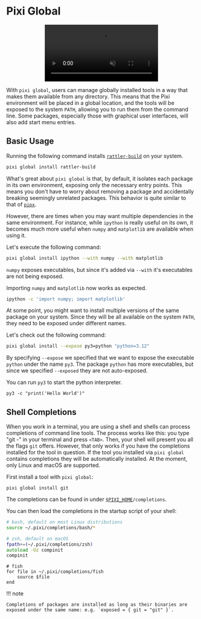 # Pixi Global

<div style="text-align:center">
 <video autoplay muted loop>
  <source src="https://github.com/user-attachments/assets/e94dc06f-75ae-4aa0-8830-7cb190d3f367" type="video/webm" />
  <p>Pixi global demo</p>
 </video>
</div>


With `pixi global`, users can manage globally installed tools in a way that makes them available from any directory.
This means that the Pixi environment will be placed in a global location, and the tools will be exposed to the system `PATH`, allowing you to run them from the command line.
Some packages, especially those with graphical user interfaces, will also add start menu entries.


## Basic Usage

Running the following command installs [`rattler-build`](https://prefix-dev.github.io/rattler-build/latest/) on your system.

```bash
pixi global install rattler-build
```

What's great about `pixi global` is that, by default, it isolates each package in its own environment, exposing only the necessary entry points.
This means you don't have to worry about removing a package and accidentally breaking seemingly unrelated packages.
This behavior is quite similar to that of [`pipx`](https://pipx.pypa.io/latest/installation/).

However, there are times when you may want multiple dependencies in the same environment.
For instance, while `ipython` is really useful on its own, it becomes much more useful when `numpy` and `matplotlib` are available when using it.

Let's execute the following command:

```bash
pixi global install ipython --with numpy --with matplotlib
```

`numpy` exposes executables, but since it's added via `--with` it's executables are not being exposed.

Importing `numpy` and `matplotlib` now works as expected.
```bash
ipython -c 'import numpy; import matplotlib'
```

At some point, you might want to install multiple versions of the same package on your system.
Since they will be all available on the system `PATH`, they need to be exposed under different names.

Let's check out the following command:
```bash
pixi global install --expose py3=python "python=3.12"
```

By specifying `--expose` we specified that we want to expose the executable `python` under the name `py3`.
The package `python` has more executables, but since we specified `--exposed` they are not auto-exposed.

You can run `py3` to start the python interpreter.
```shell
py3 -c "print('Hello World')"
```

## Shell Completions

When you work in a terminal, you are using a shell and shells can process completions of command line tools.
The process works like this: you type "git -" in your terminal and press `<TAB>`.
Then, your shell will present you all the flags `git` offers.
However, that only works if you have the completions installed for the tool in question.
If the tool you installed via `pixi global` contains completions they will be automatically installed.
At the moment, only Linux and macOS are supported.


First install a tool with `pixi global`:

```shell
pixi global install git
```

The completions can be found in under [`$PIXI_HOME`](../reference/environment_variables.md)`/completions`.

You can then load the completions in the startup script of your shell:

```bash title="~/.bashrc"
# bash, default on most Linux distributions
source ~/.pixi/completions/bash/*
```

```zsh title="~/.zshrc"
# zsh, default on macOS
fpath+=(~/.pixi/completions/zsh)
autoload -Uz compinit
compinit
```

```fish title="~/.config/fish/config.fish"
# fish
for file in ~/.pixi/completions/fish
    source $file
end
```

!!! note

    Completions of packages are installed as long as their binaries are exposed under the same name: e.g. `exposed = { git = "git" }`.

